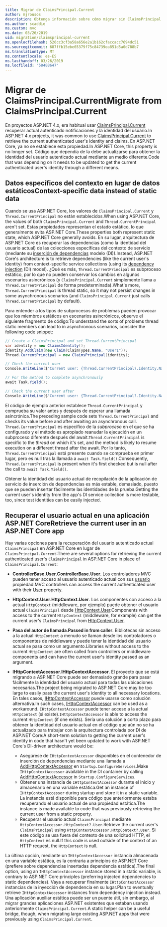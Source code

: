 ```yaml
---
title: Migrar de ClaimsPrincipal.Current
author: mjrousos
description: Obtenga información sobre cómo migrar sin ClaimsPrincipal.Current para recuperar notificaciones en ASP.NET Core y la identidad del usuario autenticado actual.
ms.author: scaddie
ms.custom: mvc
ms.date: 03/26/2019
uid: migration/claimsprincipal-current
ms.openlocfilehash: 526cc3cf3a58a656e2a1b162cfaccacc7694dc51
ms.sourcegitcommit: 687ffb15ebe65379f75c84739ea851d5a0d788b7
ms.translationtype: MT
ms.contentlocale: es-ES
ms.lasthandoff: 03/26/2019
ms.locfileid: "58488647"
---
```

# <a name="migrate-from-claimsprincipalcurrent"></a><span data-ttu-id="c82c5-103">Migrar de ClaimsPrincipal.Current</span><span class="sxs-lookup"><span data-stu-id="c82c5-103">Migrate from ClaimsPrincipal.Current</span></span>

<span data-ttu-id="c82c5-104">En proyectos ASP.NET 4.x, era habitual usar [ClaimsPrincipal.Current](/dotnet/api/system.security.claims.claimsprincipal.current) recuperar actual autenticado notificaciones y la identidad del usuario.</span><span class="sxs-lookup"><span data-stu-id="c82c5-104">In ASP.NET 4.x projects, it was common to use [ClaimsPrincipal.Current](/dotnet/api/system.security.claims.claimsprincipal.current) to retrieve the current authenticated user's identity and claims.</span></span> <span data-ttu-id="c82c5-105">En ASP.NET Core, ya no se establece esta propiedad.</span><span class="sxs-lookup"><span data-stu-id="c82c5-105">In ASP.NET Core, this property is no longer set.</span></span> <span data-ttu-id="c82c5-106">Código que dependía de la debe actualizarse para obtener la identidad del usuario autenticado actual mediante un medio diferente.</span><span class="sxs-lookup"><span data-stu-id="c82c5-106">Code that was depending on it needs to be updated to get the current authenticated user's identity through a different means.</span></span>

## <a name="context-specific-data-instead-of-static-data"></a><span data-ttu-id="c82c5-107">Datos específicos del contexto en lugar de datos estáticos</span><span class="sxs-lookup"><span data-stu-id="c82c5-107">Context-specific data instead of static data</span></span>

<span data-ttu-id="c82c5-108">Cuando se usa ASP.NET Core, los valores de `ClaimsPrincipal.Current` y `Thread.CurrentPrincipal` no están establecidos.</span><span class="sxs-lookup"><span data-stu-id="c82c5-108">When using ASP.NET Core, the values of both `ClaimsPrincipal.Current` and `Thread.CurrentPrincipal` aren't set.</span></span> <span data-ttu-id="c82c5-109">Estas propiedades representan el estado estático, lo que generalmente evita ASP.NET Core.</span><span class="sxs-lookup"><span data-stu-id="c82c5-109">These properties both represent static state, which ASP.NET Core generally avoids.</span></span> <span data-ttu-id="c82c5-110">En su lugar, arquitectura de ASP.NET Core es recuperar las dependencias (como la identidad del usuario actual) de las colecciones específicas del contexto de servicio (mediante su [inserción de dependencias](xref:fundamentals/dependency-injection) modelo (DI)).</span><span class="sxs-lookup"><span data-stu-id="c82c5-110">Instead, ASP.NET Core's architecture is to retrieve dependencies (like the current user's identity) from context-specific service collections (using its [dependency injection](xref:fundamentals/dependency-injection) (DI) model).</span></span> <span data-ttu-id="c82c5-111">¿Qué es más, `Thread.CurrentPrincipal` es subproceso estático, por lo que no pueden conservar los cambios en algunos escenarios asincrónicos (y `ClaimsPrincipal.Current` simplemente llama a `Thread.CurrentPrincipal` de forma predeterminada).</span><span class="sxs-lookup"><span data-stu-id="c82c5-111">What's more, `Thread.CurrentPrincipal` is thread static, so it may not persist changes in some asynchronous scenarios (and `ClaimsPrincipal.Current` just calls `Thread.CurrentPrincipal` by default).</span></span>

<span data-ttu-id="c82c5-112">Para entender a los tipos de subprocesos de problemas pueden provocar que los miembros estáticos en escenarios asincrónicos, observe el siguiente fragmento de código:</span><span class="sxs-lookup"><span data-stu-id="c82c5-112">To understand the sorts of problems thread static members can lead to in asynchronous scenarios, consider the following code snippet:</span></span>

```csharp
// Create a ClaimsPrincipal and set Thread.CurrentPrincipal
var identity = new ClaimsIdentity();
identity.AddClaim(new Claim(ClaimTypes.Name, "User1"));
Thread.CurrentPrincipal = new ClaimsPrincipal(identity);

// Check the current user
Console.WriteLine($"Current user: {Thread.CurrentPrincipal?.Identity.Name}");

// For the method to complete asynchronously
await Task.Yield();

// Check the current user after
Console.WriteLine($"Current user: {Thread.CurrentPrincipal?.Identity.Name}");
```

<span data-ttu-id="c82c5-113">El código de ejemplo anterior establece `Thread.CurrentPrincipal` y comprueba su valor antes y después de esperar una llamada asincrónica.</span><span class="sxs-lookup"><span data-stu-id="c82c5-113">The preceding sample code sets `Thread.CurrentPrincipal` and checks its value before and after awaiting an asynchronous call.</span></span> <span data-ttu-id="c82c5-114">`Thread.CurrentPrincipal` es específico de la *subproceso* en el que se ha configurado y el método es apropiado reanudar la ejecución en un subproceso diferente después del await.</span><span class="sxs-lookup"><span data-stu-id="c82c5-114">`Thread.CurrentPrincipal` is specific to the *thread* on which it's set, and the method is likely to resume execution on a different thread after the await.</span></span> <span data-ttu-id="c82c5-115">Por lo tanto, `Thread.CurrentPrincipal` está presente cuando se comprueba en primer lugar, pero es null tras la llamada a `await Task.Yield()`.</span><span class="sxs-lookup"><span data-stu-id="c82c5-115">Consequently, `Thread.CurrentPrincipal` is present when it's first checked but is null after the call to `await Task.Yield()`.</span></span>

<span data-ttu-id="c82c5-116">Obtener la identidad del usuario actual de recopilación de la aplicación de servicio de inserción de dependencias es más estable, demasiado, puesto que se pueden insertar fácilmente las identidades de la prueba.</span><span class="sxs-lookup"><span data-stu-id="c82c5-116">Getting the current user's identity from the app's DI service collection is more testable, too, since test identities can be easily injected.</span></span>

## <a name="retrieve-the-current-user-in-an-aspnet-core-app"></a><span data-ttu-id="c82c5-117">Recuperar el usuario actual en una aplicación ASP.NET Core</span><span class="sxs-lookup"><span data-stu-id="c82c5-117">Retrieve the current user in an ASP.NET Core app</span></span>

<span data-ttu-id="c82c5-118">Hay varias opciones para la recuperación del usuario autenticado actual `ClaimsPrincipal` en ASP.NET Core en lugar de `ClaimsPrincipal.Current`:</span><span class="sxs-lookup"><span data-stu-id="c82c5-118">There are several options for retrieving the current authenticated user's `ClaimsPrincipal` in ASP.NET Core in place of `ClaimsPrincipal.Current`:</span></span>

* <span data-ttu-id="c82c5-119">**ControllerBase.User**.</span><span class="sxs-lookup"><span data-stu-id="c82c5-119">**ControllerBase.User**.</span></span> <span data-ttu-id="c82c5-120">Los controladores MVC pueden tener acceso al usuario autenticado actual con sus [usuario](/dotnet/api/microsoft.aspnetcore.mvc.controllerbase.user) propiedad.</span><span class="sxs-lookup"><span data-stu-id="c82c5-120">MVC controllers can access the current authenticated user with their [User](/dotnet/api/microsoft.aspnetcore.mvc.controllerbase.user) property.</span></span>
* <span data-ttu-id="c82c5-121">**HttpContext.User**.</span><span class="sxs-lookup"><span data-stu-id="c82c5-121">**HttpContext.User**.</span></span> <span data-ttu-id="c82c5-122">Los componentes con acceso a la actual `HttpContext` (middleware, por ejemplo) puede obtener el usuario actual `ClaimsPrincipal` desde [HttpContext.User](/dotnet/api/microsoft.aspnetcore.http.httpcontext.user).</span><span class="sxs-lookup"><span data-stu-id="c82c5-122">Components with access to the current `HttpContext` (middleware, for example) can get the current user's `ClaimsPrincipal` from [HttpContext.User](/dotnet/api/microsoft.aspnetcore.http.httpcontext.user).</span></span>
* <span data-ttu-id="c82c5-123">**Pasa del autor de llamada**.</span><span class="sxs-lookup"><span data-stu-id="c82c5-123">**Passed in from caller**.</span></span> <span data-ttu-id="c82c5-124">Bibliotecas sin acceso a la actual `HttpContext` a menudo se llaman desde los controladores o componentes de middleware y puede tener la identidad del usuario actual se pasa como un argumento.</span><span class="sxs-lookup"><span data-stu-id="c82c5-124">Libraries without access to the current `HttpContext` are often called from controllers or middleware components and can have the current user's identity passed as an argument.</span></span>
* <span data-ttu-id="c82c5-125">**IHttpContextAccessor**.</span><span class="sxs-lookup"><span data-stu-id="c82c5-125">**IHttpContextAccessor**.</span></span> <span data-ttu-id="c82c5-126">El proyecto que se está migrando a ASP.NET Core puede ser demasiado grande para pasar fácilmente la identidad del usuario actual para todas las ubicaciones necesarias.</span><span class="sxs-lookup"><span data-stu-id="c82c5-126">The project being migrated to ASP.NET Core may be too large to easily pass the current user's identity to all necessary locations.</span></span> <span data-ttu-id="c82c5-127">En tales casos, [IHttpContextAccessor](/dotnet/api/microsoft.aspnetcore.http.ihttpcontextaccessor) puede usarse como solución alternativa.</span><span class="sxs-lookup"><span data-stu-id="c82c5-127">In such cases, [IHttpContextAccessor](/dotnet/api/microsoft.aspnetcore.http.ihttpcontextaccessor) can be used as a workaround.</span></span> <span data-ttu-id="c82c5-128">`IHttpContextAccessor` puede tener acceso a la actual `HttpContext` (si existe).</span><span class="sxs-lookup"><span data-stu-id="c82c5-128">`IHttpContextAccessor` is able to access the current `HttpContext` (if one exists).</span></span> <span data-ttu-id="c82c5-129">Sería una solución a corto plazo para obtener la identidad del usuario actual en el código que aún no se ha actualizado para trabajar con la arquitectura controlada por DI de ASP.NET Core:</span><span class="sxs-lookup"><span data-stu-id="c82c5-129">A short-term solution to getting the current user's identity in code that hasn't yet been updated to work with ASP.NET Core's DI-driven architecture would be:</span></span>

  * <span data-ttu-id="c82c5-130">Asegúrese de `IHttpContextAccessor` disponibles en el contenedor de inserción de dependencias mediante una llamada a [AddHttpContextAccessor](https://github.com/aspnet/Hosting/issues/793) en `Startup.ConfigureServices`.</span><span class="sxs-lookup"><span data-stu-id="c82c5-130">Make `IHttpContextAccessor` available in the DI container by calling [AddHttpContextAccessor](https://github.com/aspnet/Hosting/issues/793) in `Startup.ConfigureServices`.</span></span>
  * <span data-ttu-id="c82c5-131">Obtener una instancia de `IHttpContextAccessor` durante el inicio y almacenarlo en una variable estática.</span><span class="sxs-lookup"><span data-stu-id="c82c5-131">Get an instance of `IHttpContextAccessor` during startup and store it in a static variable.</span></span> <span data-ttu-id="c82c5-132">La instancia está disponible para código que anteriormente estaba recuperando el usuario actual de una propiedad estática.</span><span class="sxs-lookup"><span data-stu-id="c82c5-132">The instance is made available to code that was previously retrieving the current user from a static property.</span></span>
  * <span data-ttu-id="c82c5-133">Recuperar el usuario actual `ClaimsPrincipal` mediante `HttpContextAccessor.HttpContext?.User`.</span><span class="sxs-lookup"><span data-stu-id="c82c5-133">Retrieve the current user's `ClaimsPrincipal` using `HttpContextAccessor.HttpContext?.User`.</span></span> <span data-ttu-id="c82c5-134">Si este código se usa fuera del contexto de una solicitud HTTP, el `HttpContext` es null.</span><span class="sxs-lookup"><span data-stu-id="c82c5-134">If this code is used outside of the context of an HTTP request, the `HttpContext` is null.</span></span>

<span data-ttu-id="c82c5-135">La última opción, mediante un `IHttpContextAccessor` instancia almacenada en una variable estática, es la contraria a principios de ASP.NET Core (prefiere sobre dependencias insertadas dependencia estática).</span><span class="sxs-lookup"><span data-stu-id="c82c5-135">The final option, using an `IHttpContextAccessor` instance stored in a static variable, is contrary to ASP.NET Core principles (preferring injected dependencies to static dependencies).</span></span> <span data-ttu-id="c82c5-136">Vaya a recuperar finalmente `IHttpContextAccessor` instancias de la inyección de dependencia en su lugar.</span><span class="sxs-lookup"><span data-stu-id="c82c5-136">Plan to eventually retrieve `IHttpContextAccessor` instances from dependency injection instead.</span></span> <span data-ttu-id="c82c5-137">Una aplicación auxiliar estática puede ser un puente útil, sin embargo, al migrar grandes aplicaciones ASP.NET existentes que estaban usando anteriormente `ClaimsPrincipal.Current`.</span><span class="sxs-lookup"><span data-stu-id="c82c5-137">A static helper can be a useful bridge, though, when migrating large existing ASP.NET apps that were previously using `ClaimsPrincipal.Current`.</span></span>
